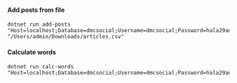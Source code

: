 #### Add posts from file

```
dotnet run add-posts "Host=localhost;Database=dmcsocial;Username=dmcsocial;Password=hala29an3" "/Users/admin/Downloads/articles.csv"
```

#### Calculate words

```
dotnet run calc-words "Host=localhost;Database=dmcsocial;Username=dmcsocial;Password=hala29an3"
```
